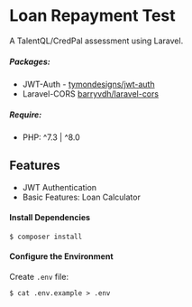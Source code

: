 # Loan Repayment Test

A TalentQL/CredPal assessment using Laravel.

##### Packages:

* JWT-Auth - [tymondesigns/jwt-auth](https://github.com/tymondesigns/jwt-auth)
* Laravel-CORS [barryvdh/laravel-cors](http://github.com/barryvdh/laravel-cors)

##### Require:
* PHP: ^7.3 | ^8.0

## Features

* JWT Authentication
* Basic Features: Loan Calculator



#### Install Dependencies

```
$ composer install
```

#### Configure the Environment
Create `.env` file:
```
$ cat .env.example > .env
